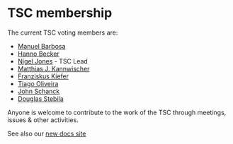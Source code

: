 # TSC membership


The current TSC voting members are:

* [Manuel Barbosa](https://github.com/mbbarbosa)
* [Hanno Becker](https://github.com/hanno-becker)
* [Nigel Jones](https://github.com/planetf1) - TSC Lead
* [Matthias J. Kannwischer](https://github.com/mkannwischer)
* [Franziskus Kiefer](https://github.com/franziskuskiefer)
* [Tiago Oliveira](https://github.com/tfaoliveira)
* [John Schanck](https://github.com/jschanck)
* [Douglas Stebila](https://github.com/dstebila)

Anyone is welcome to contribute to the work of the TSC through meetings, issues & other activities.

See also our [new docs site](https://docs.pqcodepackage.org/latest/governance/tsc/)

